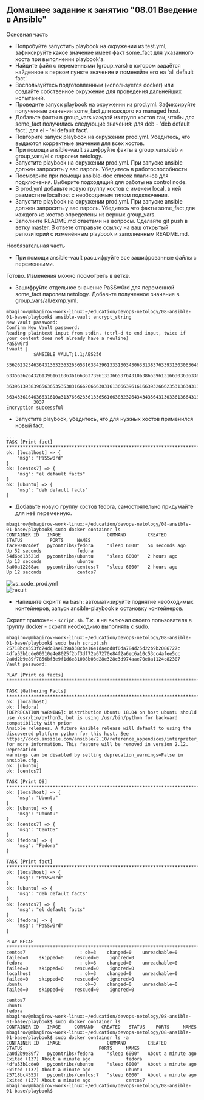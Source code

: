 ## Домашнее задание к занятию "08.01 Введение в Ansible"

Основная часть

* Попробуйте запустить playbook на окружении из test.yml, зафиксируйте какое значение имеет факт some_fact для указанного хоста при выполнении playbook'a.
* Найдите файл с переменными (group_vars) в котором задаётся найденное в первом пункте значение и поменяйте его на 'all default fact'.
* Воспользуйтесь подготовленным (используется docker) или создайте собственное окружение для проведения дальнейших испытаний.
* Проведите запуск playbook на окружении из prod.yml. Зафиксируйте полученные значения some_fact для каждого из managed host.
* Добавьте факты в group_vars каждой из групп хостов так, чтобы для some_fact получились следующие значения: для deb - 'deb default fact', для el - 'el default fact'.
* Повторите запуск playbook на окружении prod.yml. Убедитесь, что выдаются корректные значения для всех хостов.
* При помощи ansible-vault зашифруйте факты в group_vars/deb и group_vars/el с паролем netology.
* Запустите playbook на окружении prod.yml. При запуске ansible должен запросить у вас пароль. Убедитесь в работоспособности.
* Посмотрите при помощи ansible-doc список плагинов для подключения. Выберите подходящий для работы на control node.
* В prod.yml добавьте новую группу хостов с именем local, в ней разместите localhost с необходимым типом подключения.
* Запустите playbook на окружении prod.yml. При запуске ansible должен запросить у вас пароль. Убедитесь что факты some_fact для каждого из хостов определены из верных group_vars.
* Заполните README.md ответами на вопросы. Сделайте git push в ветку master. В ответе отправьте ссылку на ваш открытый репозиторий с изменённым playbook и заполненным README.md.

Необязательная часть
* При помощи ansible-vault расшифруйте все зашифрованные файлы с переменными.

Готово. Изменения можно посмотреть в ветке.

* Зашифруйте отдельное значение PaSSw0rd для переменной some_fact паролем netology. Добавьте полученное значение в group_vars/all/exmp.yml.
```shell
mbagirov@mbagirov-work-linux:~/education/devops-netology/08-ansible-01-base/playbook$ ansible-vault encrypt_string
New Vault password: 
Confirm New Vault password: 
Reading plaintext input from stdin. (ctrl-d to end input, twice if your content does not already have a newline)
PaSSw0rd
!vault |
          $ANSIBLE_VAULT;1.1;AES256
          35626232346364313632363263653163343961333130343063313837633931303063646163373235
          6335636264326139616163636166363739613336653764310a386539613166303636336165303064
          36396139383965636535353831666266663031613666396161663932666235313634313066326631
          3634336164636631610a313766623361336561663832326434343564313033613664313737396436
          3037
Encryption successful
```

* Запустите playbook, убедитесь, что для нужных хостов применился новый fact.
```shell
...
TASK [Print fact] *****************************************************************************************************************************************************
ok: [localhost] => {
    "msg": "PaSSw0rd"
}
ok: [centos7] => {
    "msg": "el default facts"
}
ok: [ubuntu] => {
    "msg": "deb default facts"
}
```

* Добавьте новую группу хостов fedora, самостоятельно придумайте для неё переменную.
```shell
mbagirov@mbagirov-work-linux:~/education/devops-netology/08-ansible-01-base/playbook$ sudo docker container ls
CONTAINER ID   IMAGE                 COMMAND        CREATED          STATUS          PORTS     NAMES
face92024def   pycontribs/fedora     "sleep 6000"   54 seconds ago   Up 52 seconds             fedora
54d6bd13521d   pycontribs/ubuntu     "sleep 6000"   2 hours ago      Up 13 seconds             ubuntu
3a00a12268ac   pycontribs/centos:7   "sleep 6000"   2 hours ago      Up 12 seconds             centos7
```
![vs_code_prod.yml](https://user-images.githubusercontent.com/68470186/152783874-621322e9-1db0-44e6-b48a-0627e037baa0.png)  
![result](https://user-images.githubusercontent.com/68470186/152784113-3c8db67e-8aae-4d7e-82e4-05af7a434960.png)


* Напишите скрипт на bash: автоматизируйте поднятие необходимых контейнеров, запуск ansible-playbook и остановку контейнеров.

Скрипт приложен - ``script.sh``.  Т.к. я не включал своего пользователя в группу docker - скрипт необходимо выполнять с sudo.
```shell
mbagirov@mbagirov-work-linux:~/education/devops-netology/08-ansible-01-base/playbook$ sudo bash script.sh 
25718bc4553fc74dc8ae839ab38cba1641da4cd8f0da784d25d22b9b2086727c
4dfa53b1cde00010e4e8025f2bf3df72a67270e84f2a6ec6a10c53cc4afee5cc
2a0d2b9e89f7856bf3e9f1d6e81008b03d28e328c3d974aae70e8a1124c82307
Vault password: 

PLAY [Print os facts] *************************************************************************************************************************************************

TASK [Gathering Facts] ************************************************************************************************************************************************
ok: [localhost]
ok: [fedora]
[DEPRECATION WARNING]: Distribution Ubuntu 18.04 on host ubuntu should use /usr/bin/python3, but is using /usr/bin/python for backward compatibility with prior 
Ansible releases. A future Ansible release will default to using the discovered platform python for this host. See 
https://docs.ansible.com/ansible/2.10/reference_appendices/interpreter_discovery.html for more information. This feature will be removed in version 2.12. Deprecation 
warnings can be disabled by setting deprecation_warnings=False in ansible.cfg.
ok: [ubuntu]
ok: [centos7]

TASK [Print OS] *******************************************************************************************************************************************************
ok: [localhost] => {
    "msg": "Ubuntu"
}
ok: [ubuntu] => {
    "msg": "Ubuntu"
}
ok: [centos7] => {
    "msg": "CentOS"
}
ok: [fedora] => {
    "msg": "Fedora"
}

TASK [Print fact] *****************************************************************************************************************************************************
ok: [localhost] => {
    "msg": "PaSSw0rd"
}
ok: [ubuntu] => {
    "msg": "deb default facts"
}
ok: [centos7] => {
    "msg": "el default facts"
}
ok: [fedora] => {
    "msg": "PaSSw0rd"
}

PLAY RECAP ************************************************************************************************************************************************************
centos7                    : ok=3    changed=0    unreachable=0    failed=0    skipped=0    rescued=0    ignored=0   
fedora                     : ok=3    changed=0    unreachable=0    failed=0    skipped=0    rescued=0    ignored=0   
localhost                  : ok=3    changed=0    unreachable=0    failed=0    skipped=0    rescued=0    ignored=0   
ubuntu                     : ok=3    changed=0    unreachable=0    failed=0    skipped=0    rescued=0    ignored=0   

centos7
ubuntu
fedora
mbagirov@mbagirov-work-linux:~/education/devops-netology/08-ansible-01-base/playbook$ sudo docker container ls
CONTAINER ID   IMAGE     COMMAND   CREATED   STATUS    PORTS     NAMES
mbagirov@mbagirov-work-linux:~/education/devops-netology/08-ansible-01-base/playbook$ sudo docker container ls -a
CONTAINER ID   IMAGE                 COMMAND        CREATED              STATUS                            PORTS     NAMES
2a0d2b9e89f7   pycontribs/fedora     "sleep 6000"   About a minute ago   Exited (137) About a minute ago             fedora
4dfa53b1cde0   pycontribs/ubuntu     "sleep 6000"   About a minute ago   Exited (137) About a minute ago             ubuntu
25718bc4553f   pycontribs/centos:7   "sleep 6000"   About a minute ago   Exited (137) About a minute ago             centos7
mbagirov@mbagirov-work-linux:~/education/devops-netology/08-ansible-01-base/playbook$ 
```
